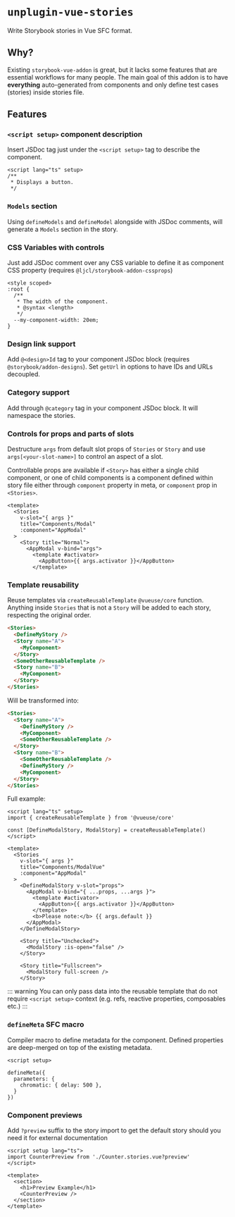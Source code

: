 # `unplugin-vue-stories`

Write Storybook stories in Vue SFC format.

## Why?

Existing `storybook-vue-addon` is great, but it lacks some features that are essential workflows for many people. 
The main goal of this addon is to have **everything** auto-generated from components and only define test cases (stories) inside stories file.

## Features

### `<script setup>` component description

Insert JSDoc tag just under the `<script setup>` tag to describe the component.

```vue
<script lang="ts" setup>
/**
 * Displays a button.
 */
```

###  `Models` section

Using `defineModels` and `defineModel` alongside with JSDoc comments, will generate a `Models` section in the story.

### CSS Variables with controls

Just add JSDoc comment over any CSS variable to define it as component CSS property (requires `@ljcl/storybook-addon-cssprops`)

```vue
<style scoped>
:root {
  /**
   * The width of the component.
   * @syntax <length>
   */
  --my-component-width: 20em;
}
```

### Design link support 

Add `@<design>Id` tag to your component JSDoc block (requires `@storybook/addon-designs`). 
Set `getUrl` in options to have IDs and URLs decoupled.
  
### Category support 

Add through `@category` tag in your component JSDoc block. It will namespace the stories.

### Controls for props and parts of slots

Destructure `args` from default slot props of `Stories` or `Story` and use `args[<your-slot-name>]` to control an aspect of a slot.

Controllable props are available if `<Story>` has either a single child component, or one of child components is a component defined within story file either through `component` property in meta, or `component` prop in `<Stories>`.

```vue
<template>
  <Stories
    v-slot="{ args }"
    title="Components/Modal"
    :component="AppModal"
  >
    <Story title="Normal">
      <AppModal v-bind="args">
        <template #activator>
          <AppButton>{{ args.activator }}</AppButton>
        </template>
```

### Template reusability 

Reuse templates via `createReusableTemplate` `@vueuse/core` function. 
Anything inside `Stories` that is not a `Story` will be added to each story, respecting the original order.

```html
<Stories>
  <DefineMyStory />
  <Story name="A">
    <MyComponent>
  </Story>
  <SomeOtherReusableTemplate />
  <Story name="B">
    <MyComponent>
  </Story>
</Stories>
```

Will be transformed into:

```html
<Stories>
  <Story name="A">
    <DefineMyStory />
    <MyComponent>
    <SomeOtherReusableTemplate />
  </Story>
  <Story name="B">
    <SomeOtherReusableTemplate />
    <DefineMyStory />
    <MyComponent>
  </Story>
</Stories>
```
Full example:

```vue
<script lang="ts" setup>
import { createReusableTemplate } from '@vueuse/core'

const [DefineModalStory, ModalStory] = createReusableTemplate()
</script>

<template>
  <Stories
    v-slot="{ args }"
    title="Components/ModalVue"
    :component="AppModal"
  >
    <DefineModalStory v-slot="props">
      <AppModal v-bind="{ ...props, ...args }">
        <template #activator>
          <AppButton>{{ args.activator }}</AppButton>
        </template>
        <b>Please note:</b> {{ args.default }}
      </AppModal>
    </DefineModalStory>

    <Story title="Unchecked">
      <ModalStory :is-open="false" />
    </Story>

    <Story title="Fullscreen">
      <ModalStory full-screen />
    </Story>
```

::: warning
You can only pass data into the reusable template that do not require `<script setup>` context (e.g. refs, reactive properties, composables etc.)
:::

### `defineMeta` SFC macro

Compiler macro to define metadata for the component. 
Defined properties are deep-merged on top of the existing metadata.

```vue
<script setup>

defineMeta({
  parameters: {
    chromatic: { delay: 500 },
  }
})
```

### Component previews

Add `?preview` suffix to the story import to get the default story should you need it for external documentation

```vue
<script setup lang="ts">
import CounterPreview from './Counter.stories.vue?preview'
</script>

<template>
  <section>
    <h1>Preview Example</h1>
    <CounterPreview />
  </section>
</template>
```
